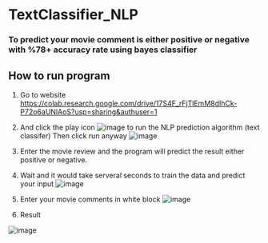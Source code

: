 # TextClassifier_NLP
### To predict your movie comment is either positive or negative with %78+ accuracy rate using bayes classifier
## How to run program

1. Go to website
https://colab.research.google.com/drive/17S4F_rFjTlEmM8dIhCk-P72o6aUNlAoS?usp=sharing&authuser=1

2. And click the play icon
![image](https://user-images.githubusercontent.com/47118475/176946153-033ee66e-d772-48b8-9721-051bf6ccae4e.png)
to run the NLP prediction algorithm (text classifer)
Then click run anyway
![image](https://user-images.githubusercontent.com/47118475/176953478-930a86f7-a341-4ccb-8d41-a80f4f828db6.png)

3. Enter the movie review and the program will predict the result either positive or negative.

4. Wait and it would take serveral seconds to train the data and predict your input
![image](https://user-images.githubusercontent.com/47118475/176946463-70477ee5-9fd5-47cd-8826-60c11978e6de.png)

5. Enter your movie comments in white block
![image](https://user-images.githubusercontent.com/47118475/176946609-dae7bc5b-cc98-4b22-a765-f4cc7b87fe3e.png)

6. Result


![image](https://user-images.githubusercontent.com/47118475/176953285-9b0b31c4-ff88-435b-be02-a5abcd4821e3.png)
